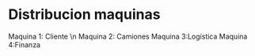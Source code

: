 # Distribucion maquinas
Maquina 1: Cliente \n
Maquina 2: Camiones
Maquina 3:Logística
Maquina 4:Finanza
